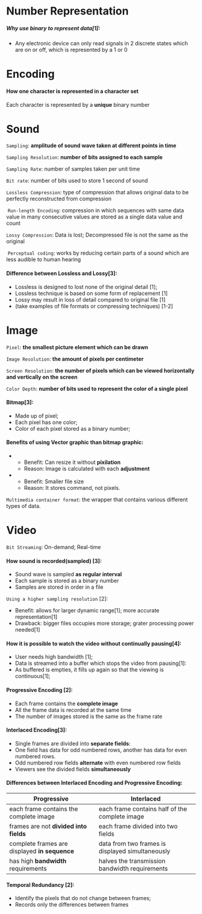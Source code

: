 # Number Representation

##### Why use binary to represent data\[1\]:

- Any electronic device can only read signals in 2 discrete states which are on or off, which is represented by a 1 or 0

# Encoding

#### How one character is represented in a character set
Each character is represented by a **unique** binary number

# Sound

`Sampling`: **amplitude of sound wave taken at different points in time**

`Sampling Resolution`: **number of bits assigned to each sample**

`Sampling Rate`: number of samples taken per unit time

`Bit rate`: number of bits used to store 1 second of sound

`Lossless Compression`: type of compression that allows original data to be perfectly reconstructed from compression

​    `Run-length Encoding`: compression in which sequences with same data value in many consecutive values are stored as a single data value and count

`Lossy Compression`: Data is lost; Decompressed file is not the same as the original

​    `Perceptual coding`: works by reducing certain parts of a sound which are less audible to human hearing

#### Difference between Lossless and Lossy\[3\]:

- Lossless is designed to lost none of the original detail \[1\];
- Lossless technique is based on some form of replacement \[1\]
- Lossy may result in loss of detail compared to original file \[1\]
- (take examples of file formats or compressing techniques) \[1-2\]

# Image

`Pixel`: **the smallest picture element which can be drawn**

`Image Resolution`: **the amount of pixels per centimeter**

`Screen Resolution`: **the number of pixels which can be viewed horizontally and vertically on the screen**

`Color Depth`: **number of bits used to represent the color of a single pixel**

#### Bitmap\[3\]:

- Made up of pixel;
- Each pixel has one color;
- Color of each pixel stored as a binary number;

#### Benefits of using Vector graphic than bitmap graphic:

- - Benefit: Can resize it without **pixilation**  
  - Reason: Image is calculated with each **adjustment**

- - Benefit: Smaller file size  
  - Reason: It stores command, not pixels.

`Multimedia container format`: the wrapper that contains various different types of data.



# Video

`Bit Streaming`: On-demand; Real-time

#### How sound is recorded(sampled) \[3\]:

- Sound wave is sampled **as regular interval**
- Each sample is stored as a binary number
- Samples are stored in order in a file

`Using a higher sampling resolution` \[2\]:

- Benefit: allows for larger dynamic range\[1\]; more accurate representation\[1\]
- Drawback: bigger files occupies more storage; grater processing power needed\[1\]

#### How it is possible to watch the video without continually pausing\[4\]:

- User needs high bandwidth \[1\];
- Data is streamed into a buffer which stops the video from pausing\[1\]:
- As buffered is empties, it fills up again so that the viewing is continuous\[1\];

#### Progressive Encoding \[2\]:

- Each frame contains the **complete image**
- All the frame data is recorded at the same time
- The number of images stored is the same as the frame rate

#### Interlaced Encoding\[3\]:

- Single frames are divided into **separate fields**:
- One field has data for odd numbered rows, another has data for even numbered rows.
- Odd numbered row fields **alternate** with even numbered row fields
- Viewers see the divided fields **simultaneously**

#### Differences between **Interlaced Encoding** and **Progressive Encoding**:

| Progressive                                      | Interlaced                                       |
| ------------------------------------------------ | ------------------------------------------------ |
| each frame contains the complete image           | each frame contains half of the complete image   |
| frames are not **divided into fields**        | each frame divided into two fields               |
| complete frames are displayed **in sequence** | data from two frames is displayed simultaneously |
| has high **bandwidth** requirements           | halves the transmission bandwidth requirements   |

#### Temporal Redundancy \[2\]:

- Identify the pixels that do not change between frames;
- Records only the differences between frames
